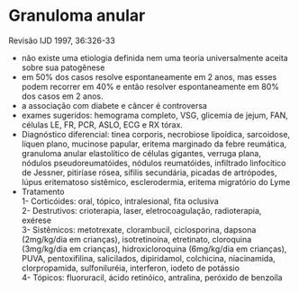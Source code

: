 # **Granuloma anular**


Revisão IJD 1997, 36:326-33  
- não existe uma etiologia definida nem uma teoria universalmente aceita sobre sua patogênese  
- em 50% dos casos resolve espontaneamente em 2 anos, mas esses podem recorrer em 40% e então resolver espontaneamente em 80% dos casos em 2 anos.  
- a associação com diabete e câncer é controversa  
- exames sugeridos: hemograma completo, VSG, glicemia de jejum, FAN, células LE, FR, PCR, ASLO, ECG e RX tórax.  
- Diagnóstico diferencial: tinea corporis, necrobiose lipoídica, sarcoidose, líquen plano, mucinose papular, eritema marginado da febre reumática, granuloma anular elastolítico de células gigantes, verruga plana, nódulos pseudoreumatóides, nódulos reumatóides, infiltrado linfocítico de Jessner, pitiríase rósea, sífilis secundária, picadas de artrópodes, lúpus eritematoso sistêmico, esclerodermia, eritema migratório do Lyme  
- Tratamento  
	1- Corticóides: oral, tópico, intralesional, fita oclusiva  
	2- Destrutivos: crioterapia, laser, eletrocoagulação, radioterapia, exérese  
	3- Sistêmicos: metotrexate, clorambucil, ciclosporina, dapsona (2mg/kg/dia em crianças), isotretinoína, etretinato, cloroquina (3mg/kg/dia em crianças), hidroxicloroquina (6mg/kg/dia em crianças), PUVA, pentoxifilina, salicilados, dipiridamol, colchicina, niacinamida, clorpropamida, sulfoniluréia, interferon, iodeto de potássio  
	4- Tópicos: fluoruracil, ácido retinóico, antralina, peróxido de benzoíla

